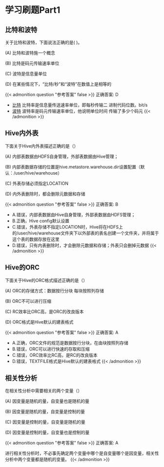 # 学习刷题Part1


## 比特和波特

关于比特和波特，下面说法正确的是( )。

(A) 比特和波特施一个概念

(B) 比特是码元传输速率单位

(C) 波特是信息量单位

(D) 在某些情况下，“比特/秒”和“波特”在数值上是相等的

{{< admonition question "参考答案" false >}}
正确答案: D

- <u>比特</u> 比特率是信息量传送速率单位，即每秒传输二 进制代码位数。bit/s
- <u>波特</u> 波特率是码元传输速率单位，他说明单位时间 传输了多少个码元
{{< /admonition >}}

## Hive内外表

下面关于Hive内外表描述正确的是（）

(A) 内部表数据由HDFS自身管理，外部表数据由Hive管理；

(B) 内部表数据存储的位置是hive.metastore.warehouse.dir设置配置（默认：/user/hive/warehouse）

(C) 外表存储必须指定LOCATION

(D) 内外表删除时，都会删除元数据和存储

{{< admonition question "参考答案" false >}}
正确答案: B

- A.错误，内部表数据由Hive自身管理，外部表数据由HDFS管理；
- B.正确，Hive config默认设置
- C.错误，外表存储不指定LOCATION时，Hive将在HDFS上的/user/hive/warehouse文件夹下以外部表的表名创建一个文件夹，并将属于这个表的数据存放在这里
- D.错误，只有内表删除时，才会删除元数据和存储；外表只会删掉元数据
{{< /admonition >}}

## Hive的ORC

下面关于Hive的ORC格式描述正确的是（）

(A) ORC的存储方式：数据按行分块 每块按照列存储

(B) ORC不可以进行压缩

(C) RC效率比ORC高，是ORC的改良版本

(D) ORC格式是Hive默认的建表格式

{{< admonition question "参考答案" false >}}
正确答案: A

- A.正确，ORC文件的规范是数据按行分块，在由块按照列存储
- B.错误，ORC可以进行快速的存取和压缩
- C.错误，ORC效率比RC高，是RC的改良版本
- D.错误，TEXTFILE格式是Hive默认的建表格式
{{< /admonition >}}

## 相关性分析

在相关性分析中需要相关的两个变量（）

(A) 因变量是随机的量，自变量也是随机的量

(B) 因变量是随机的量，自变量是控制的量

(C) 因变量是控制的量，自变量是随机的量

(D) 因变量是控制的量，自变量也是控制的量

{{< admonition question "参考答案" false >}}
正确答案: A

进行相关性分析时，不必事先确定两个变量中哪个是自变量哪个是因变量，相关性分析中两个变量都是随机的变量。
{{< /admonition >}}







